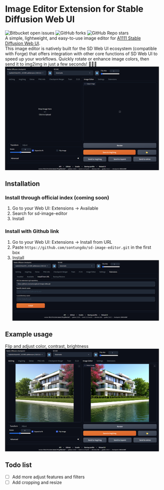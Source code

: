 # Image Editor Extension for Stable Diffusion Web UI 
![Bitbucket open issues](https://img.shields.io/bitbucket/issues/sontungdo/sd-image-editor)
![GitHub forks](https://img.shields.io/github/forks/sontungdo/sd-image-editor?style=social)
![GitHub Repo stars](https://img.shields.io/github/stars/sontungdo/sd-image-editor?style=social)
<br>
A simple, lightweight, and easy-to-use image editor for [A1111 Stable Diffusion Web UI](https://github.com/AUTOMATIC1111/stable-diffusion-webui). 
<br>
This image editor is natively built for the SD Web UI ecosystem (compatible with Forge) that offers integration with other core functions of SD Web UI to speed up your workflows. Quickly rotate or enhance image colors, then send it to img2img in just a few seconds! 🚀🚀🚀
![](readme-img/Base-UI.png)

## Installation
### Install through official index (coming soon)
1. Go to your Web UI: Extensions -> Available
2. Search for sd-image-editor
3. Install
### Install with Github link
1. Go to your Web UI: Extensions -> Install from URL
2. Paste `https://github.com/sontungdo/sd-image-editor.git` in the first box
3. Install
![](readme-img/github-install.png)

## Example usage
Flip and adjust color, contrast, brightness
![](readme-img/case-1.png)

## Todo list
- [ ] Add more adjust features and filters
- [ ] Add cropping and resize
